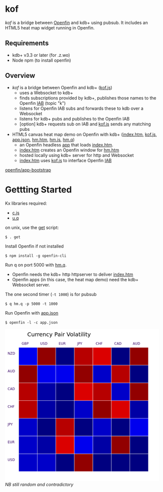 # kof
*kof* is a bridge between [Openfin](http://openfin.co/) and kdb+ using pubsub.  It includes an HTML5 heat map widget running in Openfin.

## Requirements
 - kdb+ v3.3 or later (for .z.wo)
 - Node npm (to install openfin)

## Overview
 - *kof* is a bridge between Openfin and kdb+  ([kof.js](kof.js))
   - uses a Websocket to kdb+
   - finds subscriptions provided by kdb+, publishes those names to the Openfin [IAB](http://cdn.openfin.co/jsdocs/stable/fin.desktop.InterApplicationBus.html) (topic "k")
   - listens for Openfin IAB subs and forwards these to kdb over a Websocket
   - listens for kdb+ pubs and publishes to the Openfin IAB
   - [option] kdb+ requests sub on IAB and [kof.js](kof.js) sends any matching pubs
 - HTML5 canvas heat map demo on Openfin with kdb+  ([index.htm](index.htm), [kof.js](kof.js), [app.json](app.json), [hm.htm](hm.htm), [hm.js](hm.js), [hm.q](hm.q))
   - an Openfin headless [app](app.json) that loads [index.htm](index.htm).
   - [index.htm](index.htm) creates an Openfin window for [hm.htm](hm.htm) 
   - hosted locally using kdb+ server for http and Websocket
   - [index.htm](index.htm) uses [kof.js](kof.js) to interface Openfin [IAB](http://cdn.openfin.co/jsdocs/stable/fin.desktop.InterApplicationBus.html)


 [openfin/app-bootstrap](https://github.com/openfin/app-bootstrap)

# Gettting Started
Kx libraries required:
 - [c.js](https://raw.githubusercontent.com/KxSystems/kdb/master/c/c.js)
 - [u.q](https://raw.githubusercontent.com/KxSystems/kdb-tick/master/tick/u.q)

on unix, use the [get](get) script:
```
$ . get 
 ```


Install Openfin if not installed
```
$ npm install -g openfin-cli 
 ```


Run q on port 5000 with [hm.q](hm.q).
  - Openfin needs the kdb+ http httpserver to deliver [index.htm](index.htm)
  - Openfin apps (in this case, the heat map demo) need the kdb+ Websocket server.

The one second timer (`-t 1000`) is for pubsub
```
$ q hm.q -p 5000 -t 1000 
 ```


Run Openfin with [app.json](app.json) 
```
$ openfin -l -c app.json 
 ```


![Heat map](hm.png)*NB still random and contradictory*

